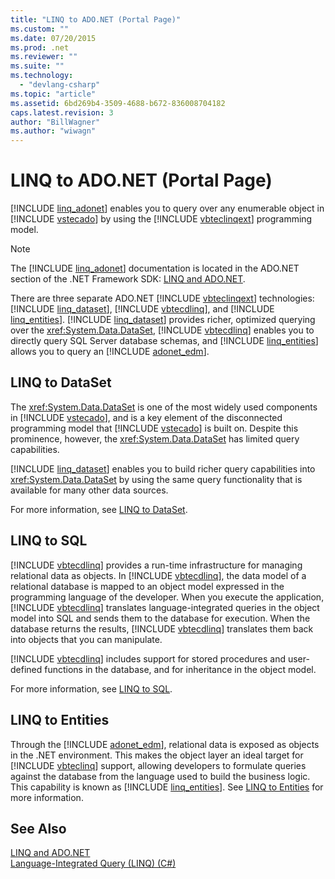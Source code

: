 ```yaml
---
title: "LINQ to ADO.NET (Portal Page)"
ms.custom: ""
ms.date: 07/20/2015
ms.prod: .net
ms.reviewer: ""
ms.suite: ""
ms.technology: 
  - "devlang-csharp"
ms.topic: "article"
ms.assetid: 6bd269b4-3509-4688-b672-836008704182
caps.latest.revision: 3
author: "BillWagner"
ms.author: "wiwagn"
---
```

# LINQ to ADO.NET (Portal Page)
[!INCLUDE [linq_adonet](~/includes/linq-adonet-md.md)] enables you to query over any enumerable object in [!INCLUDE [vstecado](~/includes/vstecado-md.md)] by using the [!INCLUDE [vbteclinqext](~/includes/vbteclinqext-md.md)] programming model.  
  
> [!NOTE]
>  The [!INCLUDE [linq_adonet](~/includes/linq-adonet-md.md)] documentation is located in the ADO.NET section of the .NET Framework SDK: [LINQ and ADO.NET](http://msdn.microsoft.com/library/bf0c8f93-3ff7-49f3-8aed-f2b7ac938dec).  
  
 There are three separate ADO.NET [!INCLUDE [vbteclinqext](~/includes/vbteclinqext-md.md)] technologies: [!INCLUDE [linq_dataset](~/includes/linq-dataset-md.md)], [!INCLUDE [vbtecdlinq](~/includes/vbtecdlinq-md.md)], and [!INCLUDE [linq_entities](~/includes/linq-entities-md.md)]. [!INCLUDE [linq_dataset](~/includes/linq-dataset-md.md)] provides richer, optimized querying over the <xref:System.Data.DataSet>, [!INCLUDE [vbtecdlinq](~/includes/vbtecdlinq-md.md)] enables you to directly query SQL Server database schemas, and [!INCLUDE [linq_entities](~/includes/linq-entities-md.md)] allows you to query an [!INCLUDE [adonet_edm](~/includes/adonet-edm-md.md)].  
  
## LINQ to DataSet  
 The <xref:System.Data.DataSet> is one of the most widely used components in [!INCLUDE [vstecado](~/includes/vstecado-md.md)], and is a key element of the disconnected programming model that [!INCLUDE [vstecado](~/includes/vstecado-md.md)] is built on. Despite this prominence, however, the <xref:System.Data.DataSet> has limited query capabilities.  
  
 [!INCLUDE [linq_dataset](~/includes/linq-dataset-md.md)] enables you to build richer query capabilities into <xref:System.Data.DataSet> by using the same query functionality that is available for many other data sources.  
  
 For more information, see [LINQ to DataSet](../../../../framework/data/adonet/linq-to-dataset.md).  
  
## LINQ to SQL  
 [!INCLUDE [vbtecdlinq](~/includes/vbtecdlinq-md.md)] provides a run-time infrastructure for managing relational data as objects. In [!INCLUDE [vbtecdlinq](~/includes/vbtecdlinq-md.md)], the data model of a relational database is mapped to an object model expressed in the programming language of the developer. When you execute the application, [!INCLUDE [vbtecdlinq](~/includes/vbtecdlinq-md.md)] translates language-integrated queries in the object model into SQL and sends them to the database for execution. When the database returns the results, [!INCLUDE [vbtecdlinq](~/includes/vbtecdlinq-md.md)] translates them back into objects that you can manipulate.  
  
 [!INCLUDE [vbtecdlinq](~/includes/vbtecdlinq-md.md)] includes support for stored procedures and user-defined functions in the database, and for inheritance in the object model.  
  
 For more information, see [LINQ to SQL](../../../../../docs/framework/data/adonet/sql/linq/index.md).  
  
## LINQ to Entities  
 Through the [!INCLUDE [adonet_edm](~/includes/adonet-edm-md.md)], relational data is exposed as objects in the .NET environment. This makes the object layer an ideal target for [!INCLUDE [vbteclinq](~/includes/vbteclinq-md.md)] support, allowing developers to formulate queries against the database from the language used to build the business logic. This capability is known as [!INCLUDE [linq_entities](~/includes/linq-entities-md.md)]. See [LINQ to Entities](../../../../framework/data/adonet/ef/language-reference/linq-to-entities.md) for more information.  
  
## See Also  
 [LINQ and ADO.NET](http://msdn.microsoft.com/library/bf0c8f93-3ff7-49f3-8aed-f2b7ac938dec)  
 [Language-Integrated Query (LINQ) (C#)](../../../../csharp/programming-guide/concepts/linq/index.md)

